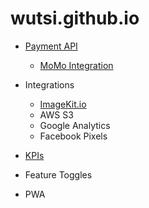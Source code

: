# wutsi.github.io

- [Payment API](design/payment-api)
  - [MoMo Integration](design/payment-api/MTN-MoMo-Integration.md)
- Integrations
  - [ImageKit.io](design/integration/imagekit.io)
  - AWS S3
  - Google Analytics
  - Facebook Pixels
  
- [KPIs](design/kpi)
- Feature Toggles
- PWA

